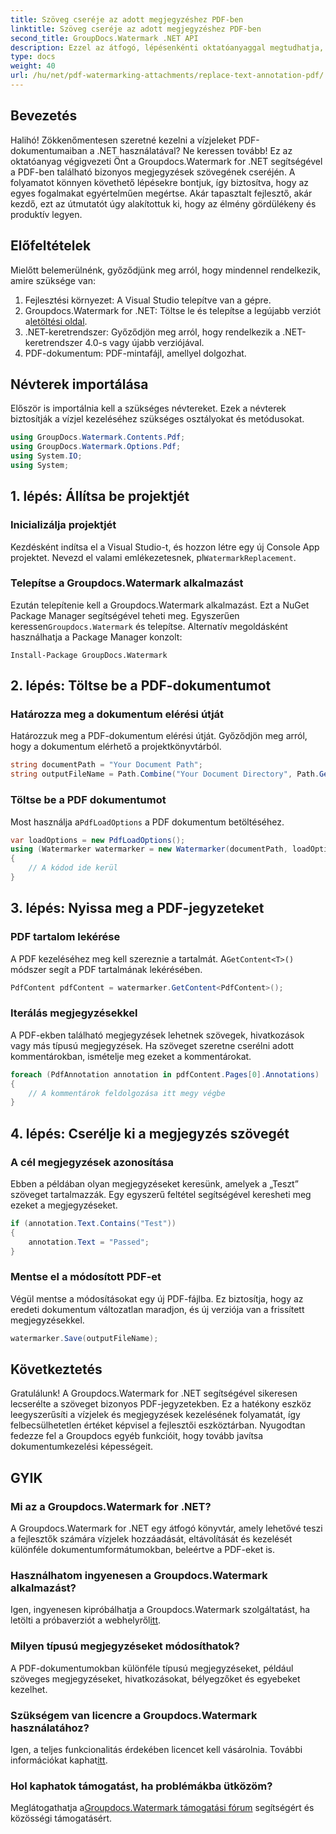 ```yaml
---
title: Szöveg cseréje az adott megjegyzéshez PDF-ben
linktitle: Szöveg cseréje az adott megjegyzéshez PDF-ben
second_title: GroupDocs.Watermark .NET API
description: Ezzel az átfogó, lépésenkénti oktatóanyaggal megtudhatja, hogyan cserélhet le szöveget adott PDF-jegyzetekben a Groupdocs.Watermark for .NET segítségével.
type: docs
weight: 40
url: /hu/net/pdf-watermarking-attachments/replace-text-annotation-pdf/
---
```

## Bevezetés
Halihó! Zökkenőmentesen szeretné kezelni a vízjeleket PDF-dokumentumaiban a .NET használatával? Ne keressen tovább! Ez az oktatóanyag végigvezeti Önt a Groupdocs.Watermark for .NET segítségével a PDF-ben található bizonyos megjegyzések szövegének cseréjén. A folyamatot könnyen követhető lépésekre bontjuk, így biztosítva, hogy az egyes fogalmakat egyértelműen megértse. Akár tapasztalt fejlesztő, akár kezdő, ezt az útmutatót úgy alakítottuk ki, hogy az élmény gördülékeny és produktív legyen.
## Előfeltételek
Mielőtt belemerülnénk, győződjünk meg arról, hogy mindennel rendelkezik, amire szüksége van:
1. Fejlesztési környezet: A Visual Studio telepítve van a gépre.
2.  Groupdocs.Watermark for .NET: Töltse le és telepítse a legújabb verziót a[letöltési oldal](https://releases.groupdocs.com/Watermark/net/).
3. .NET-keretrendszer: Győződjön meg arról, hogy rendelkezik a .NET-keretrendszer 4.0-s vagy újabb verziójával.
4. PDF-dokumentum: PDF-mintafájl, amellyel dolgozhat.
## Névterek importálása
Először is importálnia kell a szükséges névtereket. Ezek a névterek biztosítják a vízjel kezeléséhez szükséges osztályokat és metódusokat.
```csharp
using GroupDocs.Watermark.Contents.Pdf;
using GroupDocs.Watermark.Options.Pdf;
using System.IO;
using System;
```
## 1. lépés: Állítsa be projektjét
### Inicializálja projektjét
Kezdésként indítsa el a Visual Studio-t, és hozzon létre egy új Console App projektet. Nevezd el valami emlékezetesnek, pl`WatermarkReplacement`.
### Telepítse a Groupdocs.Watermark alkalmazást
 Ezután telepítenie kell a Groupdocs.Watermark alkalmazást. Ezt a NuGet Package Manager segítségével teheti meg. Egyszerűen keressen`Groupdocs.Watermark` és telepítse. Alternatív megoldásként használhatja a Package Manager konzolt:
```shell
Install-Package GroupDocs.Watermark
```
## 2. lépés: Töltse be a PDF-dokumentumot
### Határozza meg a dokumentum elérési útját
Határozzuk meg a PDF-dokumentum elérési útját. Győződjön meg arról, hogy a dokumentum elérhető a projektkönyvtárból.
```csharp
string documentPath = "Your Document Path";
string outputFileName = Path.Combine("Your Document Directory", Path.GetFileName(documentPath));
```
### Töltse be a PDF dokumentumot
 Most használja a`PdfLoadOptions` a PDF dokumentum betöltéséhez.
```csharp
var loadOptions = new PdfLoadOptions();
using (Watermarker watermarker = new Watermarker(documentPath, loadOptions))
{
    // A kódod ide kerül
}
```
## 3. lépés: Nyissa meg a PDF-jegyzeteket
### PDF tartalom lekérése
 A PDF kezeléséhez meg kell szereznie a tartalmát. A`GetContent<T>()` módszer segít a PDF tartalmának lekérésében.
```csharp
PdfContent pdfContent = watermarker.GetContent<PdfContent>();
```
### Iterálás megjegyzésekkel
A PDF-ekben található megjegyzések lehetnek szövegek, hivatkozások vagy más típusú megjegyzések. Ha szöveget szeretne cserélni adott kommentárokban, ismételje meg ezeket a kommentárokat.
```csharp
foreach (PdfAnnotation annotation in pdfContent.Pages[0].Annotations)
{
    // A kommentárok feldolgozása itt megy végbe
}
```
## 4. lépés: Cserélje ki a megjegyzés szövegét
### A cél megjegyzések azonosítása
Ebben a példában olyan megjegyzéseket keresünk, amelyek a „Teszt” szöveget tartalmazzák. Egy egyszerű feltétel segítségével keresheti meg ezeket a megjegyzéseket.
```csharp
if (annotation.Text.Contains("Test"))
{
    annotation.Text = "Passed";
}
```
### Mentse el a módosított PDF-et
Végül mentse a módosításokat egy új PDF-fájlba. Ez biztosítja, hogy az eredeti dokumentum változatlan maradjon, és új verziója van a frissített megjegyzésekkel.
```csharp
watermarker.Save(outputFileName);
```

## Következtetés
Gratulálunk! A Groupdocs.Watermark for .NET segítségével sikeresen lecserélte a szöveget bizonyos PDF-jegyzetekben. Ez a hatékony eszköz leegyszerűsíti a vízjelek és megjegyzések kezelésének folyamatát, így felbecsülhetetlen értéket képvisel a fejlesztői eszköztárban. Nyugodtan fedezze fel a Groupdocs egyéb funkcióit, hogy tovább javítsa dokumentumkezelési képességeit.
## GYIK
### Mi az a Groupdocs.Watermark for .NET?
A Groupdocs.Watermark for .NET egy átfogó könyvtár, amely lehetővé teszi a fejlesztők számára vízjelek hozzáadását, eltávolítását és kezelését különféle dokumentumformátumokban, beleértve a PDF-eket is.
### Használhatom ingyenesen a Groupdocs.Watermark alkalmazást?
 Igen, ingyenesen kipróbálhatja a Groupdocs.Watermark szolgáltatást, ha letölti a próbaverziót a webhelyről[itt](https://releases.groupdocs.com/).
### Milyen típusú megjegyzéseket módosíthatok?
A PDF-dokumentumokban különféle típusú megjegyzéseket, például szöveges megjegyzéseket, hivatkozásokat, bélyegzőket és egyebeket kezelhet.
### Szükségem van licencre a Groupdocs.Watermark használatához?
 Igen, a teljes funkcionalitás érdekében licencet kell vásárolnia. További információkat kaphat[itt](https://purchase.groupdocs.com/buy).
### Hol kaphatok támogatást, ha problémákba ütközöm?
 Meglátogathatja a[Groupdocs.Watermark támogatási fórum](https://forum.groupdocs.com/c/watermark/19) segítségért és közösségi támogatásért.